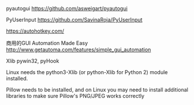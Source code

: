 pyautogui
https://github.com/asweigart/pyautogui

PyUserInput
https://github.com/SavinaRoja/PyUserInput

https://autohotkey.com/

商用的GUI Automation Made Easy
http://www.getautoma.com/features/simple_gui_automation

Xlib
pywin32, pyHook

Linux needs the python3-Xlib (or python-Xlib for Python 2) module installed.

Pillow needs to be installed, and on Linux you may need to install additional libraries to make sure Pillow's PNG/JPEG works correctly